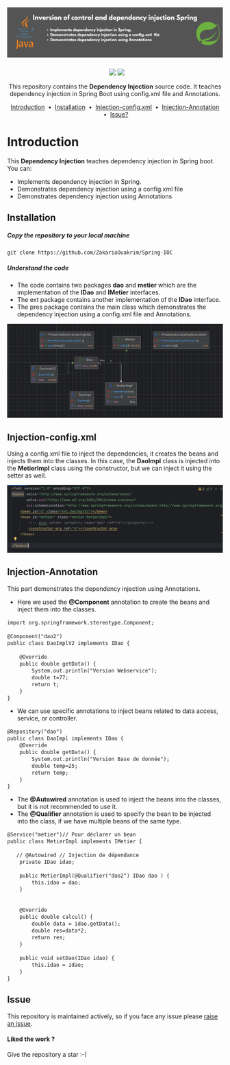 <h1 align="center">
  <a href="https://github.com/ZakariaOuakrim/Spring-IOC">
    <img src="https://raw.githubusercontent.com/ZakariaOuakrim/Spring-IOC/master/src/main/resources/images/1.png" >
  </a>
</h1>
<p align="center">
&nbsp <a target="_blank" href="https://www.linkedin.com/in/zakariaouakz/"><img height="20" src="https://img.shields.io/badge/LinkedIn-0077B5?style=for-the-badge&logo=linkedin&logoColor=white" /></a>
<a target="_blank" href="https://mail.google.com/mail/?view=cm&cc=ouakrimzakaria18@gmail.com">
  <img height="20" src="https://img.shields.io/badge/Gmail-D14836?style=for-the-badge&logo=gmail&logoColor=white" />
</a>

</p>
<p align="center">
  This repository contains the <strong>Dependency Injection</strong> source code.
   It teaches dependency injection in Spring Boot using config.xml file and Annotations.
</p>

<p align="center">
<a href="#introduction">Introduction</a> &nbsp;&bull;&nbsp;
<a href="#installation">Installation</a> &nbsp;&bull;&nbsp;
<a href="#Injection-config.xml">Injection-config.xml</a> &nbsp;&bull;&nbsp;
<a href="#Injection-Annotation">Injection-Annotation</a> &nbsp;&bull;&nbsp;
<a href="#issue">Issue?</a>
</p>

# Introduction
This <b>Dependency Injection</b> teaches dependency injection in Spring boot. You can:

- Implements dependency injection in Spring.
- Demonstrates dependency injection using a config.xml file
- Demonstrates dependency injection using Annotations

## Installation
##### Copy the repository to your local machine
```
git clone https://github.com/ZakariaOuakrim/Spring-IOC
```
##### Understand the code 
- The code contains two packages <b>dao</b> and <b>metier</b> which are the implementation of the <b>IDao</b> and <b>IMetier</b> interfaces.
- The ext package contains another implementation of the <b>IDao</b> interface.
- The pres package contains the main class which demonstrates the dependency injection using a config.xml file and Annotations.

<img src="https://raw.githubusercontent.com/ZakariaOuakrim/Spring-IOC/master/src/main/resources/images/2.png" />

## Injection-config.xml
Using a config.xml file to inject the dependencies, it creates the beans and injects them into the classes.
In this case, the <b>DaoImpl</b> class is injected into the <b>MetierImpl</b> class using the constructor, but we can inject it using the setter as well.

<img src="https://raw.githubusercontent.com/ZakariaOuakrim/Spring-IOC/master/src/main/resources/images/3.png" />


## Injection-Annotation

This part demonstrates the dependency injection using Annotations.
- Here we used the <b>@Component</b> annotation to create the beans and inject them into the classes.
```
import org.springframework.stereotype.Component;

@Component("dao2")
public class DaoImplV2 implements IDao {

    @Override
    public double getData() {
        System.out.println("Version Webservice");
        double t=77;
        return t;
    }
}
```
- We can use specific annotations to inject beans related to data access, service, or controller.

```
@Repository("dao")
public class DaoImpl implements IDao {
    @Override
    public double getData() {
        System.out.println("Version Base de donnée");
        double temp=25;
        return temp;
    }
}
```
- The <b>@Autowired</b> annotation is used to inject the beans into the classes, but it is not recommended to use it.
- The <b>@Qualifier</b> annotation is used to specify the bean to be injected into the class, if we have multiple beans of the same type.
```
@Service("metier")// Pour déclarer un bean
public class MetierImpl implements IMetier {

   // @Autowired // Injection de dépendance
    private IDao idao;

    public MetierImpl(@Qualifier("dao2") IDao dao ) {
        this.idao = dao;
    }


    @Override
    public double calcul() {
        double data = idao.getData();
        double res=data*2;
        return res;
    }

    public void setDao(IDao idao) {
        this.idao = idao;
    }
}
```


## Issue
This repository is maintained actively, so if you face any issue please <a href="https://github.com/ZakariaOuakrim/Spring-IOC/issues/new">raise an issue</a>.

<h4>Liked the work ?</h4>
Give the repository a star :-)